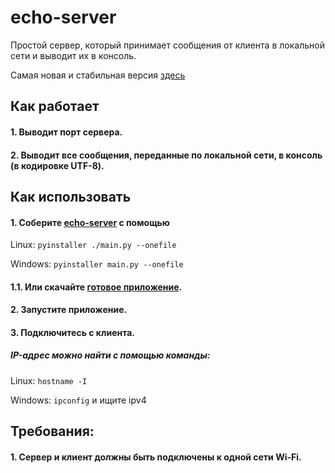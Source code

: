 # echo-server

Простой сервер, который принимает сообщения от клиента в локальной сети и выводит их в консоль.

Самая новая и стабильная версия [здесь](https://github.com/nikkonst2009/echo-server/tree/security/ip-filtering-and-saving-messages)

## Как работает
#### 1. Выводит порт сервера.
#### 2. Выводит все сообщения, переданные по локальной сети, в консоль (в кодировке UTF-8).

## Как использовать
#### 1. Соберите [echo-server](https://github.com/nikkonst2009/echo-server) с помощью
Linux: ```pyinstaller ./main.py --onefile```

Windows: ```pyinstaller main.py --onefile```
#### 1.1. Или скачайте [готовое приложение](https://github.com/nikkonst2009/echo-server/releases).

#### 2. Запустите приложение.
#### 3. Подключитесь с клиента.
##### IP-адрес можно найти с помощью команды:
   Linux: ```hostname -I```
   
   Windows: ```ipconfig``` и ищите ipv4

## Требования:
#### 1. Сервер и клиент должны быть подключены к одной сети Wi-Fi.
